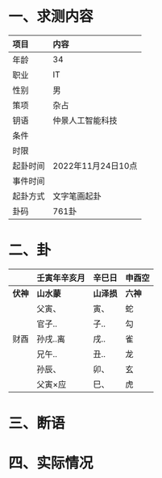# 一、求测内容
|项目|内容|
|:-|:-|
|年龄|34|
|职业|IT|
|性别|男|
|策项|杂占|
|钥语|仲景人工智能科技|
|条件||
|时限||
|起卦时间|2022年11月24日10点|
|事件时间||
|起卦方式|文字笔画起卦|
|卦码|761卦|

# 二、卦
||壬寅年辛亥月|辛巳日|申酉空|
|:-|:-|:-|:-|
|**伏神**|**山水蒙**|**山泽损**|**六神**|
||父寅、|寅、|蛇|
||官子..|子..|勾|
|财酉|孙戌..离|戌..|雀|
||兄午..|丑..|龙|
||孙辰、|卯、|玄|
||父寅×应|巳、|虎|


# 三、断语

# 四、实际情况